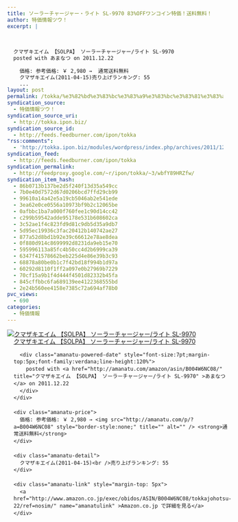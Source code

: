 ```yaml
---
title: ソーラーチャージャー・ライト SL-9970 83%OFFワンコイン特価！送料無料！
author: 特価情報ツウ！
excerpt: |
  	
  
  	
  クマザキエイム 【SOLPA】 ソーラーチャージャー/ライト SL-9970
  posted with あまなつ on 2011.12.22
  
  	価格: 参考価格: ￥ 2,980 →  通常送料無料
  	クマザキエイム(2011-04-15)売り上げランキング: 55
  	...
layout: post
permalink: /tokka/%e3%82%bd%e3%83%bc%e3%83%a9%e3%83%bc%e3%83%81%e3%83%a3%e3%83%bc%e3%82%b8%e3%83%a3%e3%83%bc%e3%83%bb%e3%83%a9%e3%82%a4%e3%83%88-sl-9970-83off%e3%83%af%e3%83%b3%e3%82%b3%e3%82%a4%e3%83%b3%e7%89%b9.html
syndication_source:
  - 特価情報ツウ！
syndication_source_uri:
  - http://tokka.ipon.biz/
syndication_source_id:
  - http://feeds.feedburner.com/ipon/tokka
"rss:comments":
  - 'http://tokka.ipon.biz/modules/wordpress/index.php/archives/2011/12/22/sl-9970-83off/#comments'
syndication_feed:
  - http://feeds.feedburner.com/ipon/tokka
syndication_permalink:
  - http://feedproxy.google.com/~r/ipon/tokka/~3/wbfY89HRZfw/
syndication_item_hash:
  - 86b0713b137be2d5f240f13d35a549cc
  - 7b0e40d7572d67d0206bcd7ffd29cb99
  - 99610a14a42e5a19cb5046ab2e541ede
  - 3ea62e0ce0556a10973bf9b2c12065be
  - 0afbbc1ba7a000f760fee1c90d14cc42
  - c299b59542adde95178e531b608602ca
  - 3c52ae1f4c823fd9d81c9db5d35a9db7
  - 5d95ec19936c3fac20412b140742ae27
  - 877a52d8bd1b92e39c66612e78ae8dea
  - 0f880d914c8699992d8231da9eb15e70
  - 595996113a85fc4b50cc4d2b6999ca39
  - 6347f41578662beb225d4e86e39b3c93
  - 68878a80be0b1c7f42bd18f994b1d97a
  - 60292d8110f1ff2a097e0b27969b7229
  - 70cf15a9b1f4d444f4501d82332b45fa
  - 845cffbbc6fa689139ee4122368555bd
  - 2e24b560ee4158e7385c72a694af78b0
pvc_views:
  - 690
categories:
  - 特価情報
---
```

<div class="amanatu-box" style="margin-bottom:0px;">
  <div class="amanatu-image" style="float:left;">
    <a href="http://www.amazon.co.jp/exec/obidos/ASIN/B004W6NC08/tokkajohotsu-22/ref=nosim/" name="amanatulink" ><img src="http://i1.wp.com/ecx.images-amazon.com/images/I/41D3gsCuUuL._SL160_.jpg?w=546" alt="クマザキエイム 【SOLPA】 ソーラーチャージャー/ライト SL-9970" style="border: none;" data-recalc-dims="1" /></a>
  </div>
  
  <div class="amanatu-info" style="float:left;margin-left:15px;line-height:120%">
    <div class="amanatu-name" style="margin-bottom:10px;line-height:120%">
      <a href="http://www.amazon.co.jp/exec/obidos/ASIN/B004W6NC08/tokkajohotsu-22/ref=nosim/" name="amanatulink" >クマザキエイム 【SOLPA】 ソーラーチャージャー/ライト SL-9970</a></p> 
      
      <div class="amanatu-powered-date" style="font-size:7pt;margin-top:5px;font-family:verdana;line-height:120%">
        posted with <a href="http://amanatu.com/amazon/asin/B004W6NC08/" title="クマザキエイム 【SOLPA】 ソーラーチャージャー/ライト SL-9970" >あまなつ</a> on 2011.12.22
      </div>
    </div>
    
    <div class="amanatu-price">
      価格: 参考価格: ￥ 2,980 → <img src="http://amanatu.com/p/?a=B004W6NC08" style="border-style:none;" title="" alt="" /> <strong>通常送料無料</strong>
    </div>
    
    <div class="amanatu-detail">
      クマザキエイム(2011-04-15)<br />売り上げランキング: 55
    </div>
    
    <div class="amanatu-link" style="margin-top: 5px">
      <a href="http://www.amazon.co.jp/exec/obidos/ASIN/B004W6NC08/tokkajohotsu-22/ref=nosim/" name="amanatulink" >Amazon.co.jp で詳細を見る</a>
    </div>
  </div>
  
  <div class="amanatu-footer" style="clear: left">
  </div>
</div>

<img src="http://feeds.feedburner.com/~r/ipon/tokka/~4/wbfY89HRZfw" height="1" width="1" title="" alt="" />